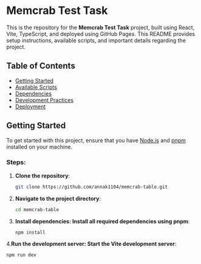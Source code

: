 # Memcrab Test Task

This is the repository for the **Memcrab Test Task** project, built using React, Vite, TypeScript, and deployed using GitHub Pages. This README provides setup instructions, available scripts, and important details regarding the project.

## Table of Contents

- [Getting Started](#getting-started)
- [Available Scripts](#available-scripts)
- [Dependencies](#dependencies)
- [Development Practices](#development-practices)
- [Deployment](#deployment)

## Getting Started

To get started with this project, ensure that you have [Node.js](https://nodejs.org/) and [pnpm](https://pnpm.io/) installed on your machine.

### Steps:

1. **Clone the repository**:
   ```bash
   git clone https://github.com/annak1104/memcrab-table.git
2. **Navigate to the project directory**:
   ```bash
   cd memcrab-table

3. **Install dependencies: Install all required dependencies using pnpm**:
   ```bash
   npm install

4.**Run the development server: Start the Vite development server**:
   ```bash
   npm run dev
